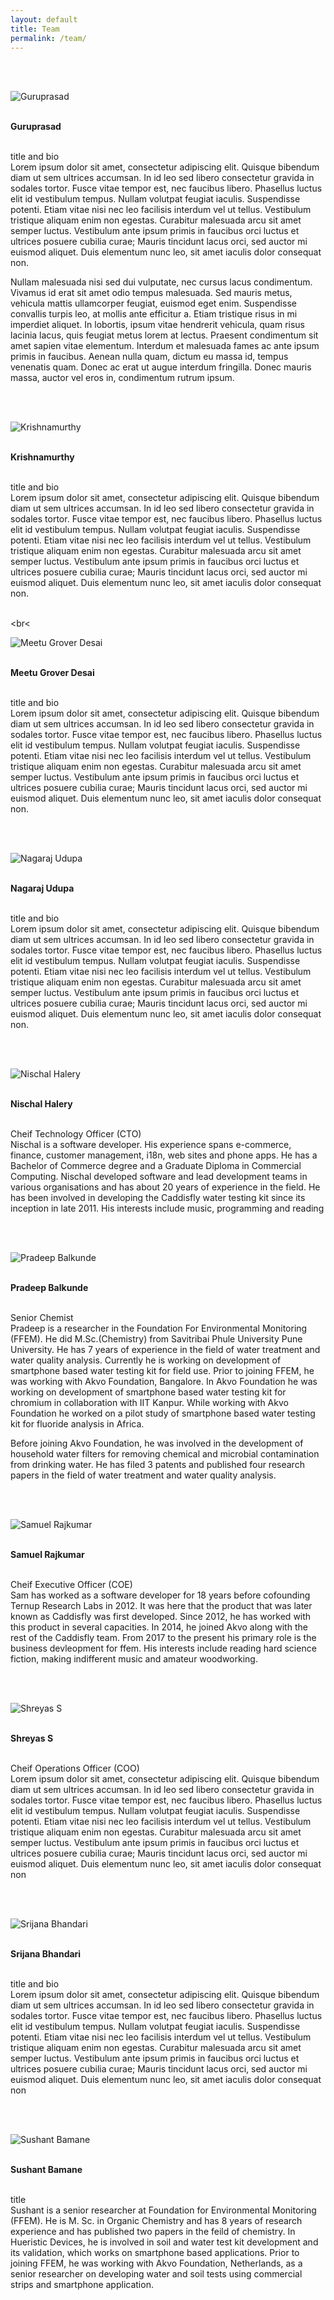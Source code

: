 ```yaml
---
layout: default
title: Team
permalink: /team/
---
```



<br><br>

<img class="d-block team-image" src="{{ site.baseurl }}images/assets/team/guruprasad.jpg" alt="Guruprasad">

 
 <br> <strong>Guruprasad</strong>
 
 <br> title and bio
 <br>  Lorem ipsum dolor sit amet, consectetur adipiscing elit. Quisque bibendum diam ut sem ultrices accumsan. In id leo sed libero consectetur gravida in sodales tortor. Fusce vitae tempor est, nec faucibus libero. Phasellus luctus elit id vestibulum tempus. Nullam volutpat feugiat iaculis. Suspendisse potenti. Etiam vitae nisi nec leo facilisis interdum vel ut tellus. Vestibulum tristique aliquam enim non egestas. Curabitur malesuada arcu sit amet semper luctus. Vestibulum ante ipsum primis in faucibus orci luctus et ultrices posuere cubilia curae; Mauris tincidunt lacus orci, sed auctor mi euismod aliquet. Duis elementum nunc leo, sit amet iaculis dolor consequat non.

Nullam malesuada nisi sed dui vulputate, nec cursus lacus condimentum. Vivamus id erat sit amet odio tempus malesuada. Sed mauris metus, vehicula mattis ullamcorper feugiat, euismod eget enim. Suspendisse convallis turpis leo, at mollis ante efficitur a. Etiam tristique risus in mi imperdiet aliquet. In lobortis, ipsum vitae hendrerit vehicula, quam risus lacinia lacus, quis feugiat metus lorem at lectus. Praesent condimentum sit amet sapien vitae elementum. Interdum et malesuada fames ac ante ipsum primis in faucibus. Aenean nulla quam, dictum eu massa id, tempus venenatis quam. Donec ac erat ut augue interdum fringilla. Donec mauris massa, auctor vel eros in, condimentum rutrum ipsum.
  
 
<br><br>

<img class="d-block team-image" src="{{ site.baseurl }}images/assets/team/krishnamurthy.jpg" alt="Krishnamurthy">
 
<br> <strong>Krishnamurthy</strong>
 
 <br> title and bio
 <br> Lorem ipsum dolor sit amet, consectetur adipiscing elit. Quisque bibendum diam ut sem ultrices accumsan. In id leo sed libero consectetur gravida in sodales tortor. Fusce vitae tempor est, nec faucibus libero. Phasellus luctus elit id vestibulum tempus. Nullam volutpat feugiat iaculis. Suspendisse potenti. Etiam vitae nisi nec leo facilisis interdum vel ut tellus. Vestibulum tristique aliquam enim non egestas. Curabitur malesuada arcu sit amet semper luctus. Vestibulum ante ipsum primis in faucibus orci luctus et ultrices posuere cubilia curae; Mauris tincidunt lacus orci, sed auctor mi euismod aliquet. Duis elementum nunc leo, sit amet iaculis dolor consequat non.


 <br><br<

 <img class="d-block team-image" src="{{ site.baseurl }}images/assets/team/meetu.jpg" alt="Meetu Grover Desai">
 
 <br> <strong>Meetu Grover Desai</strong>
 
 <br> title and bio
 <br> Lorem ipsum dolor sit amet, consectetur adipiscing elit. Quisque bibendum diam ut sem ultrices accumsan. In id leo sed libero consectetur gravida in sodales tortor. Fusce vitae tempor est, nec faucibus libero. Phasellus luctus elit id vestibulum tempus. Nullam volutpat feugiat iaculis. Suspendisse potenti. Etiam vitae nisi nec leo facilisis interdum vel ut tellus. Vestibulum tristique aliquam enim non egestas. Curabitur malesuada arcu sit amet semper luctus. Vestibulum ante ipsum primis in faucibus orci luctus et ultrices posuere cubilia curae; Mauris tincidunt lacus orci, sed auctor mi euismod aliquet. Duis elementum nunc leo, sit amet iaculis dolor consequat non.


  
 <br><br>

 <img class="d-block team-image" src="{{ site.baseurl }}images/assets/team/meetu.jpg" alt="Nagaraj Udupa">
 
 
<br> <strong>Nagaraj Udupa</strong>
 
 <br> title and bio
 <br> Lorem ipsum dolor sit amet, consectetur adipiscing elit. Quisque bibendum diam ut sem ultrices accumsan. In id leo sed libero consectetur gravida in sodales tortor. Fusce vitae tempor est, nec faucibus libero. Phasellus luctus elit id vestibulum tempus. Nullam volutpat feugiat iaculis. Suspendisse potenti. Etiam vitae nisi nec leo facilisis interdum vel ut tellus. Vestibulum tristique aliquam enim non egestas. Curabitur malesuada arcu sit amet semper luctus. Vestibulum ante ipsum primis in faucibus orci luctus et ultrices posuere cubilia curae; Mauris tincidunt lacus orci, sed auctor mi euismod aliquet. Duis elementum nunc leo, sit amet iaculis dolor consequat non.


  
  <br><br>


 <img class="d-block team-image" src="{{ site.baseurl }}images/assets/team/nischal.jpg" alt="Nischal Halery"> 
 
 
<br> <strong>Nischal Halery</strong>
 
 <br> Cheif Technology Officer (CTO)
   <br>Nischal is a software developer. His experience spans e-commerce, finance, customer management, i18n, web sites and phone apps. He has a Bachelor of Commerce degree and a Graduate Diploma in Commercial Computing. Nischal developed software and lead development teams in various organisations and has about 20 years of experience in the field. He has been involved in developing the Caddisfly water testing kit since its inception in late 2011. His interests include music, programming and reading
  
 
 <br><br>

 <img class="d-block team-image" src="{{ site.baseurl }}images/assets/team/pradeep.jpg" alt="Pradeep Balkunde">
  
 
 
<br> <strong>Pradeep Balkunde</strong>
 
 <br> Senior Chemist
    <br> Pradeep is a researcher in the Foundation For Environmental Monitoring (FFEM). He did M.Sc.(Chemistry) from Savitribai Phule University Pune University. He has 7 years of experience in the field of water treatment and water quality analysis. Currently he is working on development of smartphone based water testing kit for field use. Prior to joining FFEM, he was working with Akvo Foundation, Bangalore. In Akvo Foundation he was working on development of smartphone based water testing kit for chromium in collaboration with IIT Kanpur. While working with Akvo Foundation he worked on a pilot study of smartphone based water testing kit for fluoride analysis in Africa.

Before joining Akvo Foundation, he was involved in the development of household water filters for removing chemical and microbial contamination from drinking water. He has filed 3 patents and published four research papers in the field of water treatment and water quality analysis.
  
   
 <br><br>

 <img class="d-block team-image" src="{{ site.baseurl }}images/assets/team/sam.jpg" alt="Samuel Rajkumar">
     
 
<br> <strong>Samuel Rajkumar</strong>
 
 <br> Cheif Executive Officer (COE)
    <br> Sam has worked as a software developer for 18 years before cofounding Ternup Research Labs in 2012. It was here that the product that was later known as Caddisfly was first developed. Since 2012, he has worked with this product in several capacities. In 2014, he joined Akvo along with the rest of the Caddisfly team. From 2017 to the present his primary role is the business devleopment for ffem. His interests include reading hard science fiction, making indifferent music and amateur woodworking.
  
 <br><br>


 <img class="d-block team-image" src="{{ site.baseurl }}images/assets/team/shreyas.jpg" alt="Shreyas S"> 
 
 
<br> <strong>Shreyas S</strong>
 
 <br> Cheif Operations Officer (COO)
 <br> Lorem ipsum dolor sit amet, consectetur adipiscing elit. Quisque bibendum diam ut sem ultrices accumsan. In id leo sed libero consectetur gravida in sodales tortor. Fusce vitae tempor est, nec faucibus libero. Phasellus luctus elit id vestibulum tempus. Nullam volutpat feugiat iaculis. Suspendisse potenti. Etiam vitae nisi nec leo facilisis interdum vel ut tellus. Vestibulum tristique aliquam enim non egestas. Curabitur malesuada arcu sit amet semper luctus. Vestibulum ante ipsum primis in faucibus orci luctus et ultrices posuere cubilia curae; Mauris tincidunt lacus orci, sed auctor mi euismod aliquet. Duis elementum nunc leo, sit amet iaculis dolor consequat non
  
 <br><br>


 <img class="d-block team-image" src="{{ site.baseurl }}images/assets/team/srijana.jpg" alt="Srijana Bhandari"> 
 
 
<br> <strong>Srijana Bhandari</strong>
 
 <br> title and bio
 <br> 
Lorem ipsum dolor sit amet, consectetur adipiscing elit. Quisque bibendum diam ut sem ultrices accumsan. In id leo sed libero consectetur gravida in sodales tortor. Fusce vitae tempor est, nec faucibus libero. Phasellus luctus elit id vestibulum tempus. Nullam volutpat feugiat iaculis. Suspendisse potenti. Etiam vitae nisi nec leo facilisis interdum vel ut tellus. Vestibulum tristique aliquam enim non egestas. Curabitur malesuada arcu sit amet semper luctus. Vestibulum ante ipsum primis in faucibus orci luctus et ultrices posuere cubilia curae; Mauris tincidunt lacus orci, sed auctor mi euismod aliquet. Duis elementum nunc leo, sit amet iaculis dolor consequat non
  
 <br><br>


 <img class="d-block team-image" src="{{ site.baseurl }}images/assets/team/sushant.jpg" alt="Sushant Bamane">
 
 
<br> <strong>Sushant Bamane</strong>
 
 <br> title
  <br> Sushant is a senior researcher at Foundation for Environmental Monitoring (FFEM). He is M. Sc. in Organic Chemistry and has 8 years of research experience and has published two papers in the feild of chemistry. In Hueristic Devices, he is involved in soil and water test kit development and its validation, which works on smartphone based applications. Prior to joining FFEM, he was working with Akvo Foundation, Netherlands, as a senior researcher on developing water and soil tests using commercial strips and smartphone application.
  

